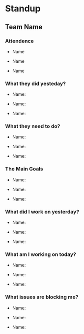 # Standup

## Team Name

### Attendence

- Name

- Name

- Name

### What they did yesteday?

- Name:

- Name:

- Name: 

### What they need to do?

- Name:

- Name:

- Name: 

### The Main Goals
- Name:

- Name:

- Name:


### What did I work on yesterday?

- Name:

- Name:

- Name:

### What am I working on today?

- Name:

- Name:

- Name:

### What issues are blocking me?

- Name:

- Name:

- Name:
